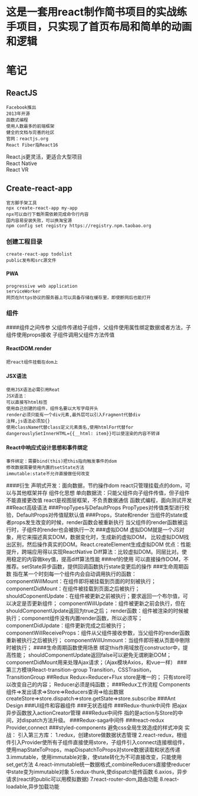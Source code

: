 # 这是一套用react制作简书项目的实战练手项目，只实现了首页布局和简单的动画和逻辑
# 笔记
## ReactJS
    Facebook推出
    2013年开源
    函数式编程
    使用人数最多的前端框架
    健全的文档与完善的社区
    官网：reactjs.org
    React Fiber指React16
React.js更灵活，更适合大型项目
<br>
React Native
<br>
React VR

## Create-react-app
    官方脚手架工具
    npx create-react-app my-app
    npx可以自行下载所需依赖完成命令行内容
    国内容易安装失败，可以换淘宝源
    npm config set registry https://registry.npm.taobao.org

### 创建工程目录
    create-react-app todolist
    public发布和src源文件
#### PWA
    progressive web application
    serviceWorker
    网页在https协议的服务器上可以具备存储在缓存里，即使断网后也能打开
### 组件
####组件之间传参
    父组件传递给子组件，父组件使用属性绑定数据或者方法，子组件使用props接收
    子组件调用父组件方法传值
#### ReactDOM.render
    把react组件挂载在dom上
#### JSX语法
    使用JSX语法必需引用Reat
    JSX语法：
    可以直接写html标签
    使用自己创建的组件，组件名要以大写字母开头
    render必须只能有一个div元素,最外层可以引入Fragment代替div
    注释,js语法必须加{}
    使用className代替class定义元素类名,使用htmlFor代替for
    dangerouslySetInnerHTML={{__html: item}}可以使渲染的内容不转译
#### React中响应式设计思想和事件绑定
    事件绑定：需要bind(this)把this指向触发事件的dom
    修改数据需要使用内置的setState方法
    immutable:state不允许直接做任何改变
####衍生
    声明式开发：面向数据，节约操作dom
    react只管理挂载点的dom，可以与其他框架并存
    组件化思想
    单向数据流：只能父组件向子组件传值，但子组件不能直接更改值
    react是视图层框架，不负责数据通信
    函数式编程，面向测试开发
##React高级语法
###PropTypes与DefaultProps
    PropTypes对传值类型进行校验，DefaultProps对传值赋默认值
###Props，State和render
    当组件的state或者props发生改变的时候，render函数会被重新执行
    当父组件的render函数被运行时，子组件的render也会被执行一次
###虚拟DOM
    虚拟DOM就是一个JS对象，用它来描述真实DOM，数据变化时，生成新的虚拟DOM，
    比较虚拟DOM找出区别，然后操作真实的DOM。React.createElement生成虚拟DOM
    优点：性能提升，跨端应用得以实现ReactNative
    Diff算法：比较虚拟DOM。同层比对。使用稳定的内容做key值，提高diff算法性能
###ref的使用
    可以直接操作DOM，不推荐。setState异步函数，提供回调函数执行state变更后的操作
###生命周期函数
    指在某一个时刻每一个组件内会自动调用执行的函数：
    componentWillMount：在组件即将被挂载到页面的时刻被执行；
    componentDidMount：在组件被挂载到页面之后被执行；
    shouldCoponentUpdate：在组件被更新之前被执行；要求返回一个布尔值，可以决定是否更新组件；
    componentWillUpdate：组件被更新之前会执行，但在shouldComponentUpdate返回为true之后；
    render函数：组件被渲染的时候被执行；component组件没有内置render函数，所以必须写；
    componentDidUpdate：组件更新完成之后被执行；
    componentWillReceiveProps：组件从父组件接收参数，当父组件的render函数重新被执行之后被执行；
    componentWillUnmount：当组件即将被从页面中剔除时被执行；
####生命周期函数使用场景
    绑定this作用域放在constructor中，提高性能；
    shouldComponentUpdate返回false可以避免无谓刷新DOM；
    componentDidMount用来处理Ajax请求；（Ajax模块Axios，和vue一样）
###第三方模块React-transition-group
Transition，CSSTrasition，TransitionGroup
##Redux
    Redux=Reducer+Flux
    store是唯一的；
    只有store可以改变自己的内容；
    Reducer必须是纯函数；
###Redux工作流程
    Components组件=>发出请求=>Store=>Reducers查询=>给出数据
    createStore=>store.dispatch=>store.getState=>store.subscribe
###Ant Design
###UI组件和容器组件
###无状态组件
###Redux-thunk中间件
把ajax异步函数放入actionCreator管理
###Redux中间件
指的是action与Store的中间，对dispatch方法升级。
###Redux-saga中间件
###react-redux
    Provider,connect
###styled-components
避免css全局生效造成的样式冲突
实战：
引入第三方库：
1.redux，创建store做数据状态管理
2.react-redux，根组件引入Provider使所有子组件直接使用store，子组件引入connect连接根组件，使用mapStateToProps，mapDispatchToProps对store数据读取和状态传递
3.immutable，使用immutable对象，使state转化为不可直接改变，只能使用set,get方法
4.react-immutable统一数据格式,combineReducers直接使reducer中state变为immutable对象
5.redux-thunk,使dispatch能传函数
6.axios，异步请求(react的public可以用模拟数据)
7.react-router-dom,路由功能
8.react-loadable,异步加载功能